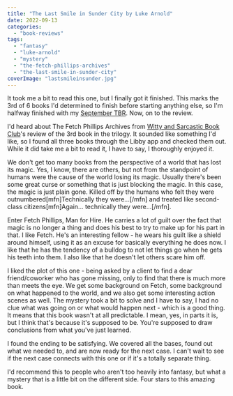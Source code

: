 ```yaml
---
title: "The Last Smile in Sunder City by Luke Arnold"
date: 2022-09-13
categories: 
  - "book-reviews"
tags: 
  - "fantasy"
  - "luke-arnold"
  - "mystery"
  - "the-fetch-phillips-archives"
  - "the-last-smile-in-sunder-city"
coverImage: "lastsmileinsunder.jpg"
---
```


It took me a bit to read this one, but I finally got it finished. This marks the 3rd of 6 books I'd determined to finish before starting anything else, so I'm halfway finished with my [September TBR](https://www.charlisbookbox.com/tbr/september-2022-tbr/). Now, on to the review.

I'd heard about The Fetch Phillips Archives from [Witty and Sarcastic Book Club](https://wittyandsarcasticbookclub.home.blog)'s review of the 3rd book in the trilogy. It sounded like something I'd like, so I found all three books through the Libby app and checked them out. While it did take me a bit to read it, I have to say, I thoroughly enjoyed it.

We don't get too many books from the perspective of a world that has lost its magic. Yes, I know, there are others, but not from the standpoint of humans were the cause of the world losing its magic. Usually there's been some great curse or something that is just blocking the magic. In this case, the magic is just plain gone. Killed off by the humans who felt they were outnumbered\[mfn\]Technically they were...\[/mfn\] and treated like second-class citizens\[mfn\]Again... technically they were...\[/mfn\].

Enter Fetch Phillips, Man for Hire. He carries a lot of guilt over the fact that magic is no longer a thing and does his best to try to make up for his part in that. I like Fetch. He's an interesting fellow - he wears his guilt like a shield around himself, using it as an excuse for basically everything he does now. I like that he has the tendency of a bulldog to not let things go when he gets his teeth into them. I also like that he doesn't let others scare him off.

I liked the plot of this one - being asked by a client to find a dear friend/coworker who has gone missing, only to find that there is much more than meets the eye. We get some background on Fetch, some background on what happened to the world, and we also get some interesting action scenes as well. The mystery took a bit to solve and I have to say, I had no clue what was going on or what would happen next - which is a good thing. It means that this book wasn't at all predictable. I mean, yes, in parts it is, but I think that's because it's supposed to be. You're supposed to draw conclusions from what you've just learned.

I found the ending to be satisfying. We covered all the bases, found out what we needed to, and are now ready for the next case. I can't wait to see if the next case connects with this one or if it's a totally separate thing.

I'd recommend this to people who aren't too heavily into fantasy, but what a mystery that is a little bit on the different side. Four stars to this amazing book.
